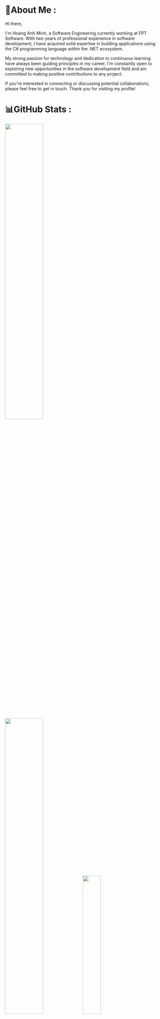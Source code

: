 # 💫About Me :
Hi there,

I'm Hoàng Anh Minh, a Software Engineering currently working at FPT Software. With two years of professional experience in software development, I have acquired solid expertise in building applications using the C# programming language within the .NET ecosystem.

My strong passion for technology and dedication to continuous learning have always been guiding principles in my career. I'm constantly open to exploring new opportunities in the software development field and am committed to making positive contributions to any project.

If you're interested in connecting or discussing potential collaborations, please feel free to get in touch. Thank you for visiting my profile!

# 📊GitHub Stats :
<p align=left>
<img algin='left' width='49.7%' src='https://readme-stats-fabio-vicente.vercel.app/api?username=hoanganhminh&count_private=true&show_icons=true&theme=react' />
<img algin='right' width='49.7%' src='https://github-readme-streak-stats.herokuapp.com/?user=hoanganhminh&theme=react' />
<img algin='left' width='34%' src='https://github-readme-stats.vercel.app/api/top-langs/?username=hoanganhminh&theme=react&hide_border=false&include_all_commits=true&count_private=false&layout=compact&langs_count=8' />
<img algin='right' width='65%' src='https://github-trophies.vercel.app/?username=hoanganhminh&theme=radical&no-frame=false&no-bg=false'/>
</p>

# 💻Tech Stack :
![C#](https://img.shields.io/badge/c%23-%23239120.svg?style=for-the-badge&logo=c-sharp&logoColor=white)![.Net](https://img.shields.io/badge/.NET-5C2D91?style=for-the-badge&logo=.net&logoColor=white)![Java](https://img.shields.io/badge/java-%23ED8B00.svg?style=for-the-badge&logo=java&logoColor=white)![HTML5](https://img.shields.io/badge/html5-%23E34F26.svg?style=for-the-badge&logo=html5&logoColor=white)![CSS3](https://img.shields.io/badge/css3-%231572B6.svg?style=for-the-badge&logo=css3&logoColor=white)![JavaScript](https://img.shields.io/badge/javascript-%23323330.svg?style=for-the-badge&logo=javascript&logoColor=%23F7DF1E)![jQuery](https://img.shields.io/badge/jquery-%230769AD.svg?style=for-the-badge&logo=jquery&logoColor=white)![Bootstrap](https://img.shields.io/badge/bootstrap-%23563D7C.svg?style=for-the-badge&logo=bootstrap&logoColor=white)![JWT](https://img.shields.io/badge/JWT-black?style=for-the-badge&logo=JSON%20web%20tokens)![Auth0](https://img.shields.io/badge/auth0-%23EB5424.svg?&style=for-the-badge&logo=auth0&logoColor=white)![PostgreSQL](https://img.shields.io/badge/postgresql-%230000A0.svg?&style=for-the-badge&logo=postgresql&logoColor=white)![MicrosoftSQLServer](https://img.shields.io/badge/Microsoft%20SQL%20Sever-CC2927?style=for-the-badge&logo=microsoft%20sql%20server&logoColor=white)![MySQL](https://img.shields.io/badge/mysql-%23E4405F.svg?style=for-the-badge&logo=mysql&logoColor=white)![Jira](https://img.shields.io/badge/jira-%230A0FFF.svg?style=for-the-badge&logo=jira&logoColor=white)![Confluence](https://img.shields.io/badge/confluence-%23F6820D.svg?style=for-the-badge&logo=confluence&logoColor=white)

# 🌐Socials :
[![LinkedIn](https://img.shields.io/badge/LinkedIn-%230077B5.svg?logo=linkedin&logoColor=white)](https://linkedin.com/in/hoanganhminh/) [![Hackerrank](https://img.shields.io/badge/-Hackerrank-2EC866?logo=HackerRank&logoColor=white)](https://www.hackerrank.com/hoanganhminh1201) [![Credly](https://img.shields.io/badge/-Credly-FF6B00?style=flat&logo=credly&logoColor=white)](https://www.credly.com/users/hoanganhminh) [![YouTube](https://img.shields.io/badge/YouTube-%23FF0000.svg?logo=YouTube&logoColor=white)](https://youtube.com/c/@TheBattleCatsVietNam) 

---
[![](https://visitcount.itsvg.in/api?id=hoanganhminh&icon=0&color=0)](https://visitcount.itsvg.in)
